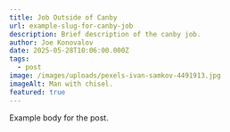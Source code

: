 ```yaml
---
title: Job Outside of Canby
url: example-slug-for-canby-job
description: Brief description of the canby job.
author: Joe Konovalov
date: 2025-05-28T10:06:00.000Z
tags:
  - post
image: /images/uploads/pexels-ivan-samkov-4491913.jpg
imageAlt: Man with chisel.
featured: true
---
```

Example body for the post.
